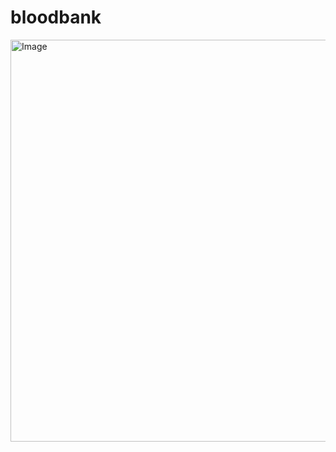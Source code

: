 # bloodbank
<img width="1348" height="643" alt="Image" src="https://github.com/user-attachments/assets/391929ab-5400-4bc8-8dd5-5c791c3e7a0e" />
